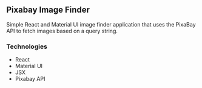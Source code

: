## Pixabay Image Finder

Simple React and Material UI image finder application that uses the PixaBay API to fetch images based on a query string.

### Technologies

- React
- Material UI
- JSX
- Pixabay API
